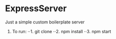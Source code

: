 # ExpressServer
Just a simple custom boilerplate server

1. To run: 
⋅⋅1. git clone
⋅⋅2. npm install
⋅⋅3. npm start
